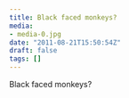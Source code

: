 ```yaml
---
title: Black faced monkeys?
media:
- media-0.jpg
date: "2011-08-21T15:50:54Z"
draft: false
tags: []
---
```

Black faced monkeys?
